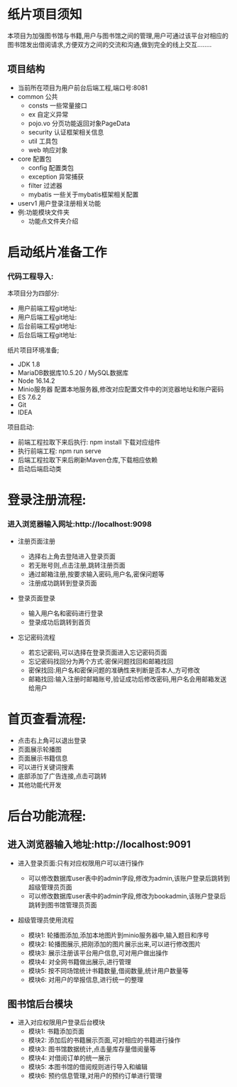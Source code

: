 # 纸片项目须知

​		本项目为加强图书馆与书籍,用户与图书馆之间的管理,用户可通过该平台对相应的图书馆发出借阅请求,方便双方之间的交流和沟通,做到完全的线上交互........

## 项目结构
- 当前所在项目为用户前台后端工程,端口号:8081
- common 公共
  - consts 一些常量接口
  - ex 自定义异常
  - pojo.vo 分页功能返回对象PageData
  - security 认证框架相关信息
  - util 工具包
  - web 响应对象
- core 配置包
  - config 配置类包
  - exception 异常捕获
  - filter 过滤器
  - mybatis 一些关于mybatis框架相关配置
- userv1 用户登录注册相关功能
- 例:功能模块文件夹
  - 功能点文件夹介绍

# 启动纸片准备工作

### 代码工程导入:

本项目分为四部分:

- 用户前端工程git地址:
- 用户后端工程git地址:
- 后台前端工程git地址:
- 后台后端工程git地址:

纸片项目环境准备;

- JDK 1.8
- MariaDB数据库10.5.20 / MySQL数据库
- Node 16.14.2
- Minio服务器 配置本地服务器,修改对应配置文件中的浏览器地址和账户密码
-  ES 7.6.2
-  Git
-  IDEA

项目启动:

- 前端工程拉取下来后执行: npm install 下载对应组件
- 执行前端工程: npm run serve
- 后端工程拉取下来后刷新Maven仓库,下载相应依赖
- 启动后端启动类

# 登录注册流程:

### 进入浏览器输入网址:http://localhost:9098

- 注册页面注册
    - 选择右上角去登陆进入登录页面
    - 若无账号则,点击注册,跳转注册页面
    - 通过邮箱注册,按要求输入密码,用户名,密保问题等
    - 注册成功跳转到登录页面

- 登录页面登录
    - 输入用户名和密码进行登录
    - 登录成功后跳转到首页

- 忘记密码流程
    - 若忘记密码,可以选择在登录页面进入忘记密码页面
    - 忘记密码找回分为两个方式:密保问题找回和邮箱找回
    - 密保找回:用户名和密保问题的准确性来判断是否本人,方可修改
    - 邮箱找回:输入注册时邮箱账号,验证成功后修改密码,用户名会用邮箱发送给用户

# 首页查看流程:

- 点击右上角可以退出登录
- 页面展示轮播图
- 页面展示书籍信息
- 可以进行关键词搜素
- 底部添加了广告连接,点击可跳转
- 其他功能代开发



# 后台功能流程:

## 进入浏览器输入地址:http://localhost:9091

- 进入登录页面:只有对应权限用户可以进行操作
    - 可以修改数据库user表中的admin字段,修改为admin,该账户登录后跳转到超级管理员页面
    - 可以修改数据库user表中的admin字段,修改为bookadmin,该账户登录后跳转到图书馆管理员页面

- 超级管理员使用流程
    - 模块1: 轮播图添加,添加本地图片到minio服务器中,输入题目和序号
    - 模块2: 轮播图展示,把刚添加的图片展示出来,可以进行修改图片
    - 模块3: 展示注册该平台用户信息,可对用户做出操作
    - 模块4: 对全网书籍做出展示,进行管理
    - 模块5: 按不同场馆统计书籍数量,借阅数量,统计用户数量等
    - 模块6: 对用户的举报信息,进行统一的整理

## 图书馆后台模块

- 进入对应权限用户登录后台模块
    - 模块1: 书籍添加页面
    - 模块2: 添加后的书籍展示页面,可对相应的书籍进行操作
    - 模块3: 图书馆数据统计,点击量库存量借阅量等
    - 模块4: 对借阅订单的统一展示
    - 模块5: 本图书馆的借阅规则进行导入和编辑
    - 模块6: 预约信息管理,对用户的预约订单进行管理